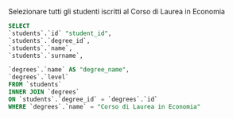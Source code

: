 <!-- 1. Selezionare tutti gli studenti iscritti al Corso di Laurea in Economia
2. Selezionare tutti i Corsi di Laurea Magistrale del Dipartimento di
Neuroscienze
3. Selezionare tutti i corsi in cui insegna Fulvio Amato (id=44)
4. Selezionare tutti gli studenti con i dati relativi al corso di laurea a cui
sono iscritti e il relativo dipartimento, in ordine alfabetico per cognome e
nome
5. Selezionare tutti i corsi di laurea con i relativi corsi e insegnanti
6. Selezionare tutti i docenti che insegnano nel Dipartimento di
Matematica (54)
7. BONUS: Selezionare per ogni studente il numero di tentativi sostenuti
per ogni esame, stampando anche il voto massimo. Successivamente,
filtrare i tentativi con voto minimo 18. -->

Selezionare tutti gli studenti iscritti al Corso di Laurea in Economia

```sql
SELECT
`students`.`id` "student_id",
`students`.`degree_id`,
`students`.`name`,
`students`.`surname`,

`degrees`.`name` AS "degree_name",
`degrees`.`level`
FROM `students`
INNER JOIN `degrees`
ON `students`.`degree_id` = `degrees`.`id`
WHERE `degrees`.`name` = "Corso di Laurea in Economia"
```
